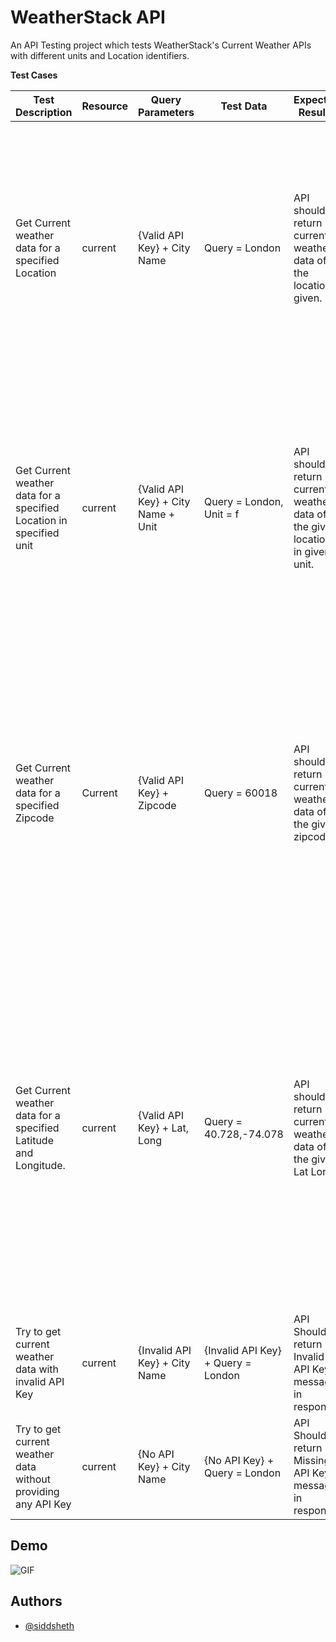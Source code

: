 # WeatherStack API

An API Testing project which tests WeatherStack's Current Weather APIs with different units and Location identifiers.

**Test Cases**

| Test Description | Resource | Query Parameters | Test Data | Expected Results | Validation Details|
| --- | --- | --- | --- | --- | --- |
| Get Current weather data for a specified Location | current | {Valid API Key} + City Name | Query = London | API should return current weather data of the location given. | Status Code is verified to check API response. Request details to verify that correct request is submitted to server. Location details to verify correct detail received in response. |
| Get Current weather data for a specified Location in specified unit | current | {Valid API Key} + City Name + Unit | Query = London, Unit = f | API should return current weather data of the given location in given unit. | Status Code is verified to check API response. Request details to verify that correct request and unit is submitted to server. Location details to verify correct detail received in response. |
|Get Current weather data for a specified Zipcode | Current |{Valid API Key} + Zipcode | Query = 60018 | API should return current weather data of the given zipcode | Status Code is verified to check API response. Request details to verify that correct request and location identifier is submitted to server. Location details to verify correct detail received in response. |
| Get Current weather data for a specified Latitude and Longitude. | current | {Valid API Key} + Lat, Long | Query = 40.728,-74.078 | API should return current weather data of the given Lat Long | Status Code is verified to check API response. Request details to verify that correct request and location identifier is submitted to server. Location details to verify correct detail received in response. Also verify Latitude Longitude is correct|
| Try to get current weather data with invalid API Key | current | {Invalid API Key} + City Name | {Invalid API Key} + Query = London | API Should return Invalid API Key message in response | Verified the entire response |
| Try to get current weather data without providing any API Key | current | {No API Key} + City Name | {No API Key} + Query = London | API Should return Missing API Key message in response | Verified the entire response |


## Demo

![GIF](https://github.com/siddsheth/Weatherstack_API_Test/blob/main/Weatherstack_API_Test.gif)



## Authors

- [@siddsheth](https://github.com/siddsheth)
